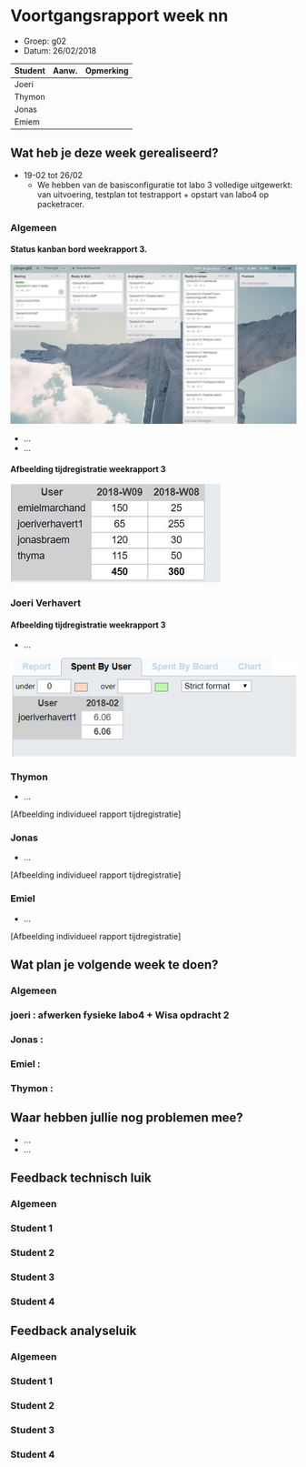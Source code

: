 # Voortgangsrapport week nn

* Groep: g02
* Datum: 26/02/2018

| Student  | Aanw. | Opmerking |
| :---     | :---  | :---      |
| Joeri    |       |           |
| Thymon   |       |           |
| Jonas   |       |           |
| Emiem    |       |           |

## Wat heb je deze week gerealiseerd?

* 19-02 tot 26/02 
    * We hebben van de basisconfiguratie tot labo 3 volledige uitgewerkt: van uitvoering, testplan tot testrapport + opstart van labo4 op packetracer.
       

### Algemeen
#### Status kanban bord weekrapport 3.

![Afbeelding huidige toestand Kanban-bord(en) invoegen](img/KanbanWeek3.JPG)

* ...
* ...

#### Afbeelding tijdregistratie weekrapport 3
![Afbeelding teamoverzicht tijdregistratie onderverdeeld per deelopdracht](img/week3.JPG)

### Joeri Verhavert
#### Afbeelding tijdregistratie weekrapport 3
* ...

![Afbeelding individueel rapport tijdregistratie](img/individueelbordJoeriVerhavert.PNG)

### Thymon

* ...

[Afbeelding individueel rapport tijdregistratie]

### Jonas

* ...

[Afbeelding individueel rapport tijdregistratie]

### Emiel

* ...

[Afbeelding individueel rapport tijdregistratie]

## Wat plan je volgende week te doen?

### Algemeen
### joeri : afwerken fysieke labo4  + Wisa opdracht 2
### Jonas : 
### Emiel :
### Thymon : 

## Waar hebben jullie nog problemen mee?

* ...
* ...

## Feedback technisch luik

### Algemeen

### Student 1
### Student 2
### Student 3
### Student 4

## Feedback analyseluik

### Algemeen

### Student 1
### Student 2
### Student 3
### Student 4

